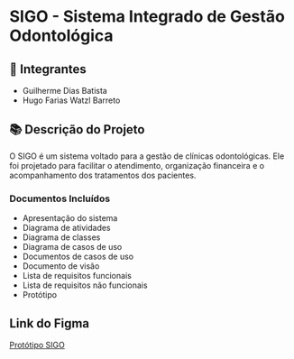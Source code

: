 # SIGO - Sistema Integrado de Gestão Odontológica

## 👥 Integrantes

- Guilherme Dias Batista  
- Hugo Farias Watzl Barreto

## 📚 Descrição do Projeto

O SIGO é um sistema voltado para a gestão de clínicas odontológicas. Ele foi projetado para facilitar o atendimento, organização financeira e o acompanhamento dos tratamentos dos pacientes.

###  Documentos Incluídos
- Apresentação do sistema
- Diagrama de atividades
- Diagrama de classes
- Diagrama de casos de uso   
- Documentos de casos de uso
- Documento de visão 
- Lista de requisitos funcionais 
- Lista de requisitos não funcionais
- Protótipo


## Link do Figma
<a href = "[https://www.figma.com/design/WJ4rzBBXTAVyWOCxsCmoqs/Logo-Plasma?node-id=0-1&p=f&t=gDNclNnN6PoF70Z0-0" target="_black](https://www.figma.com/proto/WJ4rzBBXTAVyWOCxsCmoqs/Logo-Plasma?node-id=3-3&p=f&t=j2v0Mi7iGo8KUOAa-0&scaling=scale-down&content-scaling=fixed&page-id=0%3A1&starting-point-node-id=3%3A3" target = "_black)">Protótipo SIGO</a>
